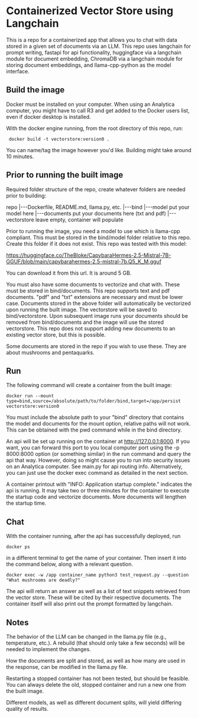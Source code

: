 # Containerized Vector Store using Langchain
This is a repo for a containerized app that allows you to chat with data stored in a given set of documents via an LLM. This repo uses langchain for prompt writing, fastapi for api functionality, huggingface via a langchain module for document embedding, ChromaDB via a langchain module for storing document embeddings, and llama-cpp-python as the model interface.

## Build the image
Docker must be installed on your computer. When using an Analytica computer, you might have to call R3 and get added to the Docker users list, even if docker desktop is installed. 

With the docker engine running, from the root directory of this repo, run:

```
 docker build -t vectorstore:version0 .
```

You can name/tag the image however you'd like. Building might take around 10 minutes. 

## Prior to running the built image
Required folder structure of the repo, create whatever folders are needed prior to building:

repo
  |---Dockerfile, README.md, llama.py, etc. 
  |---bind
      |---model
          put your model here
      |---documents
          put your documents here (txt and pdf)
      |---vectorstore
          leave empty, container will populate

Prior to running the image, you need a model to use which is llama-cpp compliant. This must be stored in the bind/model folder relative to this repo. Create this folder if it does not exist. This repo was tested with this model:

https://huggingface.co/TheBloke/CapybaraHermes-2.5-Mistral-7B-GGUF/blob/main/capybarahermes-2.5-mistral-7b.Q5_K_M.gguf 

You can download it from this url. It is around 5 GB. 

You must also have some documents to vectorize and chat with. These must be stored in bind/documents. This repo supports text and pdf documents. "pdf" and "txt" extensions are necessary and must be lower case. Documents stored in the above folder will automatically be vectorized upon running the built image. The vectorstore will be saved to bind/vectorstore. Upon subsequent image runs your documents should be removed from bind/documents and the image will use the stored vectorstore. This repo does not support adding new documents to an existing vector store, but this is possible. 

Some documents are stored in the repo if you wish to use these. They are about mushrooms and pentaquarks. 

## Run
The following command will create a container from the built image: 

```
docker run --mount type=bind,source=/absolute/path/to/folder/bind,target=/app/persist  vectorstore:version0
```

You must include the absolute path to your "bind" directory that contains the model and documents for the mount option, relative paths will not work. This can be obtained with the pwd command while in the bind directory. 

An api will be set up running on the container at http://127.0.0.1:8000. If you want, you can forward this port to you local computer port using the -p 8000:8000 option (or something similar) in the run command and query the api that way. However, doing so might cause you to run into security issues on an Analytica computer. See main.py for api routing info. Alternatively, you can just use the docker exec command as detailed in the next section. 

A container printout with "INFO: Application startup complete." indicates the api is running. It may take two or three minutes for the container to execute the startup code and vectorize documents. More documents will lengthen the startup time. 

## Chat
With the container running, after the api has successfully deployed, run

```
docker ps
```

in a different terminal to get the name of your container. Then insert it into the command below, along with a relevant question.


```
docker exec -w /app container_name python3 test_request.py --question "What mushrooms are deadly?"
```

The api will return an answer as well as a list of text snippets retrieved from the vector store. These will be cited by their respective documents. The container itself will also print out the prompt formatted by langchain. 

## Notes
The behavior of the LLM can be changed in the llama.py file (e.g., temperature, etc.). A rebuild (that should only take a few seconds) will be needed to implement the changes.

How the documents are split and stored, as well as how many are used in the response, can be modified in the llama.py file.

Restarting a stopped container has not been tested, but should be feasible. You can always delete the old, stopped container and run a new one from the built image. 

Different models, as well as different document splits, will yield differing quality of results.
